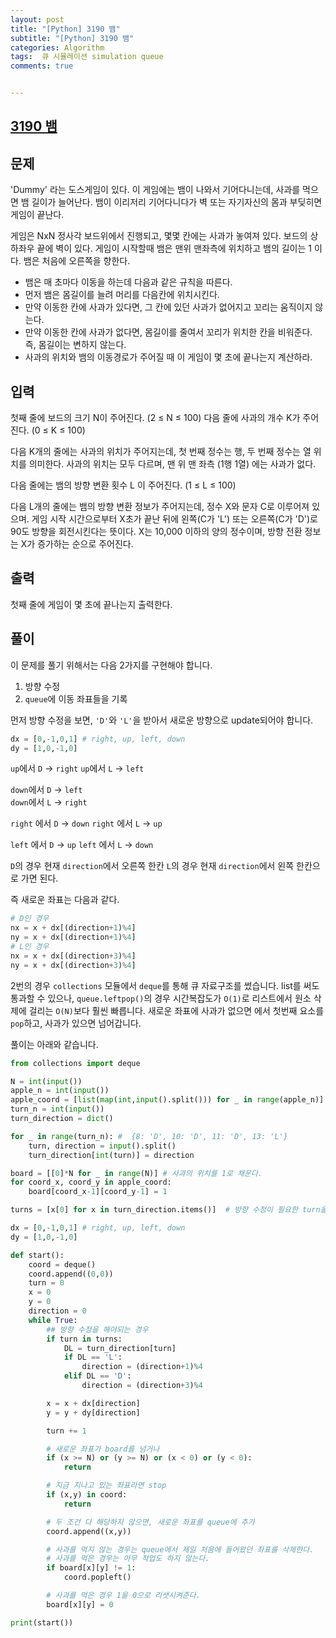 ```yaml
---
layout: post
title: "[Python] 3190 뱀"
subtitle: "[Python] 3190 뱀"
categories: Algorithm
tags:  큐 시뮬레이션 simulation queue
comments: true


---
```

## [3190 뱀](https://www.acmicpc.net/problem/3190)

## 문제
'Dummy' 라는 도스게임이 있다. 이 게임에는 뱀이 나와서 기어다니는데, 사과를 먹으면 뱀 길이가 늘어난다. 뱀이 이리저리 기어다니다가 벽 또는 자기자신의 몸과 부딪히면 게임이 끝난다.

게임은 NxN 정사각 보드위에서 진행되고, 몇몇 칸에는 사과가 놓여져 있다. 보드의 상하좌우 끝에 벽이 있다. 게임이 시작할때 뱀은 맨위 맨좌측에 위치하고 뱀의 길이는 1 이다. 뱀은 처음에 오른쪽을 향한다.

- 뱀은 매 초마다 이동을 하는데 다음과 같은 규칙을 따른다.
- 먼저 뱀은 몸길이를 늘려 머리를 다음칸에 위치시킨다.
- 만약 이동한 칸에 사과가 있다면, 그 칸에 있던 사과가 없어지고 꼬리는 움직이지 않는다.
- 만약 이동한 칸에 사과가 없다면, 몸길이를 줄여서 꼬리가 위치한 칸을 비워준다. 즉, 몸길이는 변하지 않는다.
- 사과의 위치와 뱀의 이동경로가 주어질 때 이 게임이 몇 초에 끝나는지 계산하라.


## 입력
첫째 줄에 보드의 크기 N이 주어진다. (2 ≤ N ≤ 100) 다음 줄에 사과의 개수 K가 주어진다. (0 ≤ K ≤ 100)

다음 K개의 줄에는 사과의 위치가 주어지는데, 첫 번째 정수는 행, 두 번째 정수는 열 위치를 의미한다. 사과의 위치는 모두 다르며, 맨 위 맨 좌측 (1행 1열) 에는 사과가 없다.

다음 줄에는 뱀의 방향 변환 횟수 L 이 주어진다. (1 ≤ L ≤ 100)

다음 L개의 줄에는 뱀의 방향 변환 정보가 주어지는데,  정수 X와 문자 C로 이루어져 있으며. 게임 시작 시간으로부터 X초가 끝난 뒤에 왼쪽(C가 'L') 또는 오른쪽(C가 'D')로 90도 방향을 회전시킨다는 뜻이다. X는 10,000 이하의 양의 정수이며, 방향 전환 정보는 X가 증가하는 순으로 주어진다.
## 출력
첫째 줄에 게임이 몇 초에 끝나는지 출력한다.


## 풀이
이 문제를 풀기 위해서는 다음 2가지를 구현해야 합니다.
1. 방향 수정
2. `queue`에 이동 좌표들을 기록


먼저 방향 수정을 보면, `'D'`와 `'L'`을 받아서 새로운 방향으로 update되어야 합니다.

```python
dx = [0,-1,0,1] # right, up, left, down
dy = [1,0,-1,0]
```
`up`에서 `D` -> `right`
`up`에서 `L` -> `left`  

`down`에서 `D` -> `left`  
`down`에서 `L` -> `right`

`right` 에서 `D` -> `down`
`right` 에서 `L` -> `up`  

`left` 에서 `D` -> `up`
`left` 에서 `L` -> `down`

`D`의 경우 현재 `direction`에서 오른쪽 한칸
`L`의 경우 현재 `direction`에서 왼쪽 한칸으로 가면 된다.

즉 새로운 좌표는 다음과 같다.
```python
# D인 경우
nx = x + dx[(direction+1)%4]
ny = x + dx[(direction+1)%4]
# L인 경우
nx = x + dx[(direction+3)%4]
ny = x + dx[(direction+3)%4]
```

2번의 경우 `collections` 모듈에서 `deque`를 통해 큐 자료구조를 썼습니다. list를 써도 통과할 수 있으나, `queue.leftpop()`의 경우 시간복잡도가 `O(1)`로 리스트에서 원소 삭제에 걸리는 `O(N)`보다 훨씬 빠릅니다.
새로운 좌표에 사과가 없으면 에서 첫번째 요소를 `pop`하고, 사과가 있으면 넘어갑니다.

풀이는 아래와 같습니다.
```python
from collections import deque

N = int(input())
apple_n = int(input())
apple_coord = [list(map(int,input().split())) for _ in range(apple_n)]
turn_n = int(input())
turn_direction = dict()

for _ in range(turn_n): #  {8: 'D', 10: 'D', 11: 'D', 13: 'L'}
    turn, direction = input().split()
    turn_direction[int(turn)] = direction

board = [[0]*N for _ in range(N)] # 사과의 위치를 1로 채운다.
for coord_x, coord_y in apple_coord:
    board[coord_x-1][coord_y-1] = 1

turns = [x[0] for x in turn_direction.items()]  # 방향 수정이 필요한 turn을 list에 담는다.

dx = [0,-1,0,1] # right, up, left, down
dy = [1,0,-1,0]

def start():
    coord = deque()
    coord.append((0,0))
    turn = 0
    x = 0
    y = 0
    direction = 0
    while True:
        ## 방향 수정을 해야되는 경우
        if turn in turns:
            DL = turn_direction[turn]
            if DL == 'L':
                direction = (direction+1)%4
            elif DL == 'D':
                direction = (direction+3)%4

        x = x + dx[direction]
        y = y + dy[direction]

        turn += 1

        # 새로운 좌표가 board를 넘거나
        if (x >= N) or (y >= N) or (x < 0) or (y < 0):
            return

        # 지금 지나고 있는 좌표라면 stop
        if (x,y) in coord:
            return

        # 두 조건 다 해당하지 않으면, 새로운 좌표를 queue에 추가
        coord.append((x,y))

        # 사과를 먹지 않는 경우는 queue에서 제일 처음에 들어왔던 좌표를 삭제한다.
        # 사과를 먹은 경우는 아무 작업도 하지 않는다.
        if board[x][y] != 1:
            coord.popleft() 

        # 사과를 먹은 경우 1을 0으로 리샛시켜준다.
        board[x][y] = 0

print(start())
```
